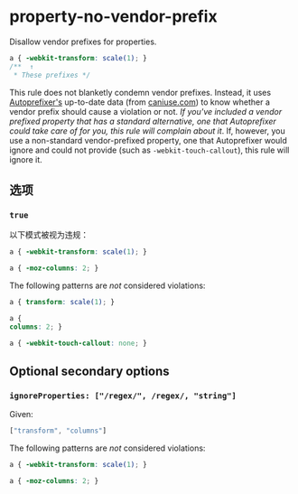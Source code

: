 # property-no-vendor-prefix

Disallow vendor prefixes for properties.

```css
a { -webkit-transform: scale(1); }
/**  ↑
 * These prefixes */
```

This rule does not blanketly condemn vendor prefixes. Instead, it uses [Autoprefixer's](https://github.com/postcss/autoprefixer) up-to-date data (from [caniuse.com](http://caniuse.com/)) to know whether a vendor prefix should cause a violation or not. *If you've included a vendor prefixed property that has a standard alternative, one that Autoprefixer could take care of for you, this rule will complain about it*. If, however, you use a non-standard vendor-prefixed property, one that Autoprefixer would ignore and could not provide (such as `-webkit-touch-callout`), this rule will ignore it.

## 选项

### `true`

以下模式被视为违规：

```css
a { -webkit-transform: scale(1); }
```

```css
a { -moz-columns: 2; }
```

The following patterns are *not* considered violations:

```css
a { transform: scale(1); }
```

```css
a {
columns: 2; }
```

```css
a { -webkit-touch-callout: none; }
```

## Optional secondary options

### `ignoreProperties: ["/regex/", /regex/, "string"]`

Given:

```js
["transform", "columns"]
```

The following patterns are *not* considered violations:

```css
a { -webkit-transform: scale(1); }
```

```css
a { -moz-columns: 2; }
```
